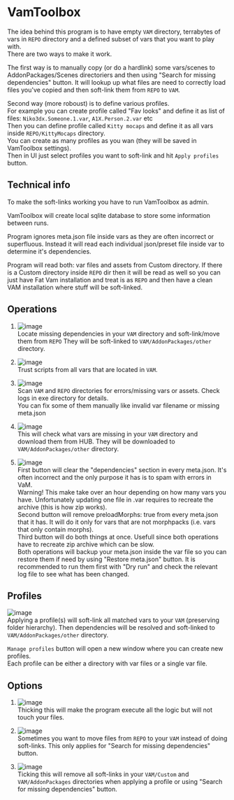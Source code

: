 # VamToolbox
The idea behind this program is to have empty ```VAM``` directory, terrabytes of vars in ```REPO``` directory and a defined subset of vars that you want to play with.  
There are two ways to make it work.   

The first way is to manually copy (or do a hardlink) some vars/scenes to AddonPackages/Scenes directoriers and then using "Search for missing dependencies" button.
It will lookup up what files are need to correctly load files you've copied and then soft-link them from ```REPO``` to ```VAM```.

Second way (more roboust) is to define various profiles.  
For example you can create profile called "Fav looks" and define it as list of files: ```Niko3dx.Someone.1.var```, ```A1X.Person.2.var``` etc  
Then you can define profile called ```Kitty mocaps``` and define it as all vars inside ```REPO/KittyMocaps``` directory.  
You can create as many profiles as you wan (they will be saved in VamToolbox settings).  
Then in UI just select profiles you want to soft-link and hit ```Apply profiles``` button. 

## Technical info
To make the soft-links working you have to run VamToolbox as admin.

VamToolbox will create local sqlite database to store some information between runs.

Program ignores meta.json file inside vars as they are often incorrect or superfluous. Instead it will read each individual json/preset file inside var to determine it's dependencies.

Program will read both: var files and assets from Custom directory.
If there is a Custom directory inside ```REPO``` dir then it will be read as well so you can just have Fat Vam installation and treat is as ```REPO``` and then have a clean VAM installation where stuff will be soft-linked.

## Operations

1. ![image](https://user-images.githubusercontent.com/59397941/156947078-065fd8a4-4402-4190-99af-74b5904b37fb.png)  
Locate missing dependencies in your ```VAM``` directory and soft-link/move them from ```REPO``` They will be soft-linked to ```VAM/AddonPackages/other``` directory.

2. ![image](https://user-images.githubusercontent.com/59397941/171236235-b727921c-6872-4c95-ae4f-1bc6dccc45fe.png)  
Trust scripts from all vars that are located in ```VAM```.

3. ![image](https://user-images.githubusercontent.com/59397941/171235432-a1dc8fed-a2a8-4102-8dd4-ef1dc54f0ee0.png)  
Scan ```VAM``` and ```REPO``` directories for errors/missing vars or assets. Check logs in exe directory for details.  
You can fix some of them manually like invalid var filename or missing meta.json

4. ![image](https://user-images.githubusercontent.com/59397941/156947430-d014f2a5-e478-4499-978a-8f8e323dd098.png)  
This will check what vars are missing in your ```VAM``` directory and download them from HUB. They will be downloaded to ```VAM/AddonPackages/other``` directory.

5. ![image](https://user-images.githubusercontent.com/59397941/171235499-36a0a33c-5a48-491e-9dab-8a84e153f586.png)  
First button will clear the "dependencies" section in every meta.json. It's often incorrect and the only purpose it has is to spam with errors in VaM.  
Warning! This make take over an hour depending on how many vars you have. Unfortunately updating one file in .var requires to recreate the archive (this is how zip works).  
Second button will remove preloadMorphs: true from every meta.json that it has. It will do it only for vars that are not morphpacks (i.e. vars that only contain morphs).  
Third button will do both things at once. Usefull since both operations have to recreate zip archive which can be slow.  
Both operations will backup your meta.json inside the var file so you can restore them if need by using "Restore meta.json" button. 
It is recommended to run them first with "Dry run" and check the relevant log file to see what has been changed.

## Profiles
![image](https://user-images.githubusercontent.com/59397941/156947461-51a9093d-c82c-4a95-8b6b-793a8c347fde.png)  
Applying a profile(s) will soft-link all matched vars to your ```VAM``` (preserving folder hierarchy).
Then dependencies will be resolved and soft-linked to ```VAM/AddonPackages/other``` directory.

```Manage profiles``` button will open a new window where you can create new profiles.  
Each profile can be either a directory with var files or a single var file.

## Options
1. ![image](https://user-images.githubusercontent.com/59397941/156947034-2f3c83d3-7b33-4631-9ebb-c2320b506c07.png)  
Thicking this will make the program execute all the logic but will not touch your files.

2. ![image](https://user-images.githubusercontent.com/59397941/156947049-93372224-c50e-4ece-80ad-297bcc8c73b0.png)  
Sometimes you want to move files from ```REPO``` to your ```VAM``` instead of doing soft-links. This only applies for "Search for missing dependencies" button.

3. ![image](https://user-images.githubusercontent.com/59397941/156947065-480d864b-0520-44e8-819e-7becb6aeb4a4.png)  
Ticking this will remove all soft-links in your ```VAM/Custom``` and ```VAM/AddonPackages``` directories when applying a profile or using "Search for missing dependencies" button.
